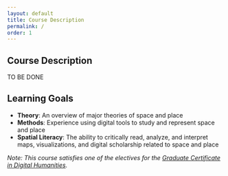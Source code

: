 ```yaml
---
layout: default
title: Course Description
permalink: /
order: 1
---
```


## Course Description 

TO BE DONE

## Learning Goals

- **Theory**: An overview of major theories of space and place
- **Methods**: Experience using digital tools to study and represent space and place
- **Spatial Literacy**: The ability to critically read, analyze, and interpret maps, visualizations, and digital scholarship related to space and place

*Note: This course satisfies one of the electives for the [Graduate Certificate in Digital Humanities](https://www.northeastern.edu/cssh/history/graduate/programs/graduate-certificate-in-digital-humanities/).*
